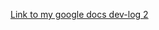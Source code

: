 [Link to my google docs dev-log 2](https://docs.google.com/document/d/1RjNEx97j7XXQ9FDROMNQu6KS0P1vyT8IAHlCpo6zo_8/edit)